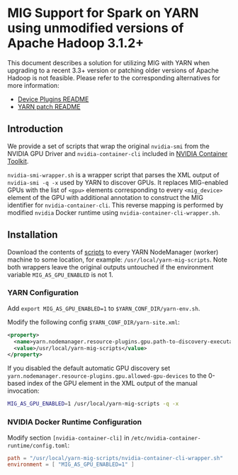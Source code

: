# MIG Support for Spark on YARN using unmodified versions of Apache Hadoop 3.1.2+

This document describes a solution for utilizing MIG with YARN when upgrading to a recent 3.3+
version or patching older versions of Apache Hadoop is not feasible. Please refer to the corresponding
alternatives for more information:
- [Device Plugins README](../device-plugins/gpu-mig/README.md)
- [YARN patch README](../resource-types/gpu-mig/README.md)


## Introduction

We provide a set of scripts that wrap the original `nvidia-smi` from the NVIDIA GPU Driver and `nvidia-container-cli`
included in [NVIDIA Container Toolkit](https://github.com/NVIDIA/nvidia-docker).

`nvidia-smi-wrapper.sh` is a wrapper script that parses the XML output of `nvidia-smi -q -x` used by YARN
to discover GPUs. It replaces MIG-enabled GPUs with the list of `<gpu>` elements corresponding to every
`<mig_device>` element of the GPU with additional annotation to construct the MIG identifier for
`nvidia-container-cli`. This reverse mapping is performed by  modified `nvidia` Docker runtime using
`nvidia-container-cli-wrapper.sh`.

## Installation

Download the contents of [scripts](./scripts/) to every YARN NodeManager (worker) machine
to some location, for example: `/usr/local/yarn-mig-scripts`. Note both wrappers leave
the original outputs untouched if the environment variable `MIG_AS_GPU_ENABLED` is not 1.

### YARN Configuration

Add `export MIG_AS_GPU_ENABLED=1` to `$YARN_CONF_DIR/yarn-env.sh`.

Modify the following config `$YARN_CONF_DIR/yarn-site.xml`:
```xml
<property>
  <name>yarn.nodemanager.resource-plugins.gpu.path-to-discovery-executables</name>
  <value>/usr/local/yarn-mig-scripts</value>
</property>
```

If you disabled the default automatic GPU discovery set
`yarn.nodemanager.resource-plugins.gpu.allowed-gpu-devices` to the 0-based index of the GPU element
in the XML output of the manual invocation:

```bash
MIG_AS_GPU_ENABLED=1 /usr/local/yarn-mig-scripts -q -x
```

### NVIDIA Docker Runtime Configuration

Modify section `[nvidia-container-cli]` in `/etc/nvidia-container-runtime/config.toml`:
```toml
path = "/usr/local/yarn-mig-scripts/nvidia-container-cli-wrapper.sh"
environment = [ "MIG_AS_GPU_ENABLED=1" ]
```







